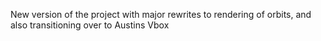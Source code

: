 New version of the project with major rewrites to rendering of orbits, and also transitioning over to Austins Vbox
